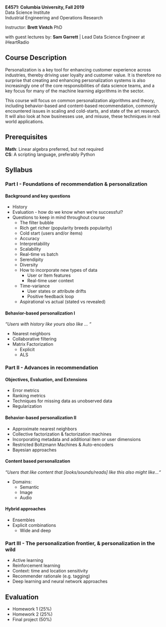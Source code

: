 **E4571: Columbia University, Fall 2019**  
Data Science Institute  
Industrial Engineering and Operations Research  

Instructor: **Brett Vintch** PhD

with guest lectures by:
**Sam Garrett** | Lead Data Science Engineer at iHeartRadio

## Course Description 

Personalization is a key tool for enhancing customer experience across industries, thereby driving user loyalty and customer value. It is therefore no surprise that creating and enhancing personalization systems is also increasingly one of the core responsibilities of data science teams, and a key focus for many of the machine learning algorithms in the sector.

This course will focus on common personalization algorithms and theory, including behavior-based and content-based recommendation, commonly encountered issues in scaling and cold-starts, and state of the art research. It will also look at how businesses use, and misuse, these techniques in real world applications.


## Prerequisites

**Math**: Linear algebra preferred, but not required  
**CS**: A scripting language, preferably Python


## Syllabus

### **Part I** - Foundations of recommendation & personalization

#### Background and key questions

- History
- Evaluation - how do we know when we’re successful?
- Questions to keep in mind throughout course
  * The filter bubble
  * Rich get richer (popularity breeds popularity)
  * Cold start (users and/or items)
  * Accuracy
  * Interpretability
  * Scalability
  * Real-time vs batch
  * Serendipity
  * Diversity
  * How to incorporate new types of data  
    * User or Item features
    * Real-time user context  
  * Time-variance  
    * User states or attribute drifts
    * Positive feedback loop  
  * Aspirational vs actual (stated vs revealed)



#### Behavior-based personalization I  
*“Users with history like yours also like … “*

- Nearest neighbors
- Collaborative filtering
- Matrix Factorization
  * Explicit
  * ALS


### **Part II**  - Advances in recommendation


#### Objectives, Evaluation, and Extensions

- Error metrics
- Ranking metrics
- Techniques for missing data as unobserved data
- Regularization


#### Behavior-based personalization II

- Approximate nearest neighbors
- Collective factorization & factorization machines
- Incorporating metadata and additional item or user dimensions
- Restricted Boltzmann Machines & Auto-encoders
- Bayesian approaches


#### Content based personalization  
*“Users that like content that [looks/sounds/reads] like this also might like…“*

- Domains:
  * Semantic
  * Image
  * Audio


#### Hybrid approaches

- Ensembles
- Explicit combinations
  * Wide and deep


### **Part III** - The personalization frontier, & personalization in the wild

- Active learning
- Reinforcement learning
- Context: time and location sensitivity
- Recommender rationale (e.g. tagging)
- Deep learning and neural network approaches


## Evaluation

- Homework 1 (25%)
- Homework 2 (25%)
- Final project (50%)
